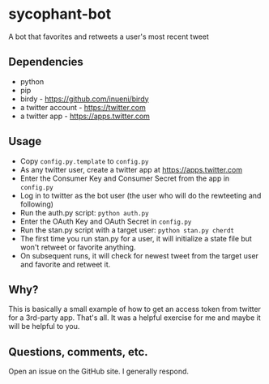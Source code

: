 # sycophant-bot
A bot that favorites and retweets a user's most recent tweet

## Dependencies

* python
* pip
* birdy - https://github.com/inueni/birdy
* a twitter account - https://twitter.com
* a twitter app - https://apps.twitter.com

## Usage

* Copy `config.py.template` to `config.py`
* As any twitter user, create a twitter app at https://apps.twitter.com
* Enter the Consumer Key and Consumer Secret from the app in `config.py`
* Log in to twitter as the bot user (the user who will do the rewteeting and following)
* Run the auth.py script: `python auth.py`
* Enter the OAuth Key and OAuth Secret in `config.py`
* Run the stan.py script with a target user: `python stan.py cherdt`
* The first time you run stan.py for a user, it will initialize a state file but won't retweet or favorite anything.
* On subsequent runs, it will check for newest tweet from the target user and favorite and retweet it.

## Why?

This is basically a small example of how to get an access token from twitter for a 3rd-party app. That's all. It was a helpful exercise for me and maybe it will be helpful to you.

## Questions, comments, etc.

Open an issue on the GitHub site. I generally respond.